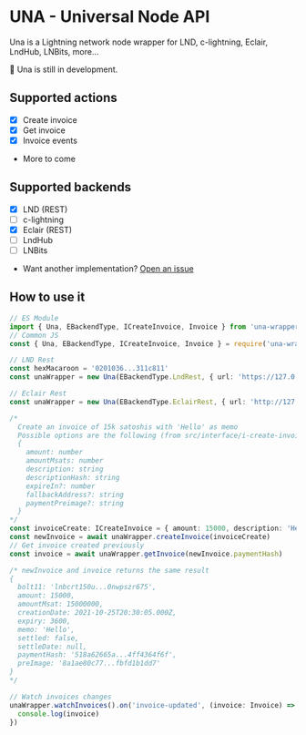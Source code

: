 # UNA - Universal Node API

Una is a Lightning network node wrapper for LND, c-lightning, Eclair, LndHub, LNBits, more...

🚧 Una is still in development.

## Supported actions
 - [x] Create invoice
 - [x] Get invoice
 - [x] Invoice events
 - More to come

## Supported backends
 - [x] LND (REST)
 - [ ] c-lightning
 - [x] Eclair (REST)
 - [ ] LndHub
 - [ ] LNBits
 - Want another implementation? [Open an issue](https://github.com/Dolu89/una/issues/new)

## How to use it
``` typescript
// ES Module
import { Una, EBackendType, ICreateInvoice, Invoice } from 'una-wrapper'
// Common JS
const { Una, EBackendType, ICreateInvoice, Invoice } = require('una-wrapper')

// LND Rest
const hexMacaroon = '0201036...311c811'
const unaWrapper = new Una(EBackendType.LndRest, { url: 'https://127.0.0.1:8080', hexMacaroon })

// Eclair Rest
const unaWrapper = new Una(EBackendType.EclairRest, { url: 'http://127.0.0.1:8080', user: '', password: 'eclairpw' })

/*
  Create an invoice of 15k satoshis with 'Hello' as memo
  Possible options are the following (from src/interface/i-create-invoice.ts)
  {
    amount: number
    amountMsats: number
    description: string
    descriptionHash: string
    expireIn?: number
    fallbackAddress?: string
    paymentPreimage?: string
  }
*/
const invoiceCreate: ICreateInvoice = { amount: 15000, description: 'Hello' }
const newInvoice = await unaWrapper.createInvoice(invoiceCreate)
// Get invoice created previously
const invoice = await unaWrapper.getInvoice(newInvoice.paymentHash)

/* newInvoice and invoice returns the same result
{
  bolt11: 'lnbcrt150u...0nwpszr675',
  amount: 15000,
  amountMsat: 15000000,
  creationDate: 2021-10-25T20:30:05.000Z,
  expiry: 3600,
  memo: 'Hello',
  settled: false,
  settleDate: null,
  paymentHash: '518a62665a...4ff4364f6f',
  preImage: '8a1ae80c77...fbfd1b1dd7'
}
*/

// Watch invoices changes
unaWrapper.watchInvoices().on('invoice-updated', (invoice: Invoice) => {
  console.log(invoice)
})
```
